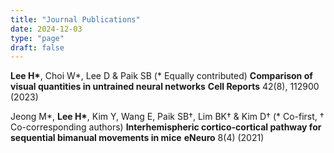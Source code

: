 ```yaml
---
title: "Journal Publications"
date: 2024-12-03
type: "page"
draft: false
---
```


__Lee H*__, Choi W*, Lee D & Paik SB (* Equally contributed)
**Comparison of visual quantities in untrained neural networks** 
**Cell Reports** 42(8), 112900 (2023)

Jeong M*, __Lee H*__, Kim Y, Wang E, Paik SB†, Lim BK† & Kim D† (* Co-first, † Co-corresponding authors)
**Interhemispheric cortico-cortical pathway for sequential bimanual movements in mice**
**eNeuro** 8(4) (2021)
